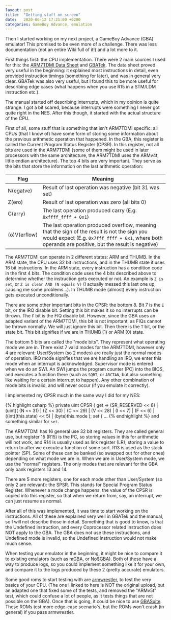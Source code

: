 ```yaml
---
layout: post
title:  "Getting stuff on screen"
date:   2020-06-12 17:21:00 +0200
categories: GameBoy Advance, emulation
---
```


Then I started working on my next project, a GameBoy Advance (GBA) emulator! This promised to be even more of a challenge. There was less documentation (not an entire Wiki full of it!) and a lot more to it.

First things first: the CPU implementation. There were 2 main sources I used for this: the [ARM7TDMI Data Sheet](../Docs/ARM7TDMI.pdf) and [GBATek](https://problemkaputt.de/gbatek.htm). The data sheet proved very useful in the beginning: it explained most instructions in detail, even provided instruction timings (something for later), and was in general very clear. GBATek was also very useful, but I found this to be more useful for describing edge cases (what happens when you use R15 in a STM/LDM instruction etc.).

The manual started off describing interrupts, which in my opinion is quite strange. I got a bit scared, because interrupts were something I never got quite right in the NES. After this though, it started with the actual structure of the CPU.

First of all, some stuff that is something that isn't ARM7TDMI specific: all CPUs (that I know of) have some form of storing some information about the previous arithmetic operation that happened. In the GBA, this register is called the Current Program Status Register (CPSR). In this register, not all bits are used in the ARM7TDMI (some of them might be used in later processors with the same architecture, the ARM7TDMI uses the ARMv4t, little endian architecture). The top 4 bits are very important. They serve as the bits that store the information on the last arithmetic operation:

| Flag | Meaning |
|------|---------|
| N(egatve)    | Result of last operation was negative (bit 31 was set) |
| Z(ero)       | Result of last operation was zero (all bits 0) |
| C(arry)      | The last operation produced carry (E.g. `0xffff_ffff + 0x1`) |
| (o)V(erflow) | The last operation produced overflow, meaning that the sign of the result is not the sign you would expect (E.g. `0x7fff_ffff + 0x1`, where both operands are positive, but the result is negative)

The ARM7TDMI can operate in 2 different states: ARM and THUMB. In the ARM state, the CPU uses 32 bit instructions, and in the THUMB state it uses 16 bit instructions. In the ARM state, every instruction has a condition code in the first 4 bits. The condition code uses the 4 bits described above to determine whether the instruction gets executed or not. An example is `Z is set`, or `Z is clear AND (N equals V)` (I actually messed this last one up, causing me some problems...). In THUMB mode (almost) every instruction gets executed unconditionally.

There are some other important bits in the CPSR: the bottom 8. Bit 7 is the `I` bit, or the IRQ disable bit. Setting this bit makes it so no interrupts can be thrown. The `F` bit is the FIQ disable bit. However, since the GBA uses an adapted variant of the ARM7TDMI, this bit is not important, as FIQs cannot be thrown normally. We will just ignore this bit. Then there is the `T` bit, or the state bit. This bit signifies if we are in THUMB (1) or ARM (0) state.

The bottom 5 bits are called the "mode bits". They represent what operating mode we are in. There exist 7 valid modes for the ARM7TDMI, however only 4 are relevant: User/System (so 2 modes) are really just the normal modes of operation. IRQ mode signifies that we are handling an IRQ, we enter this mode when an interrupt is acknowledged. Supervisor mode is entered when we do an SWI. An SWI jumps the program counter (PC) into the BIOS, and executes a function there (such as `SQRT`, or `ARCTAN`, but also something like waiting for a certain interrupt to happen). Any other combination of mode bits is invalid, and will never occur (if you emulate it correctly).

I implemented my CPSR much in the same way I did for my NES:

{% highlight csharp %}
private uint CPSR
        {
            get => (SR_RESERVED << 8) | (uint)(
                    (N << 31) |
                    (Z << 30) |
                    (C << 29) |
                    (V << 28) |
                    (I << 7) |
                    (F << 6) |
                    ((int)(this.state) << 5) |
                    (byte)this.mode
                    );
            set
            {
              ...
{% endhighlight %}
and something similar for `set`.

The ARM7TDMI has 16 general use 32 bit registers. They are called general use, but register 15 (R15) is the PC, so storing values in this for arithmetic will not work, and R14 is usually used as link register (LR), storing a value to return to after we execute a function of some sort. R13 is used as the stack pointer (SP). Some of these can be banked (so swapped out for other ones) depending on what mode we are in. When we are in User/System mode, we use the "normal" registers. The only modes that are relevant for the GBA only bank registers 13 and 14.

There are 5 more registers, one for each mode other than User/System (so only 2 are relevant): the SPSR. This stands for Special Program Status Register. Whenever a mode change happens, the value of the CPSR is copied into this register, so that when we return from, say, an interrupt, we can just resume as normal.

After all of this was implemented, it was time to start working on the instructions. All of these are explained very well in GBATek and the manual, so I will not describe those in detail. Something that is good to know, is that the Undefined instruction, and every Coprocessor related instruction does NOT apply to the GBA. The GBA does not use these instructions, and Undefined mode is invalid, so the Undefined instruction would not make much sense.

When testing your emulator in the beginning, it might be nice to compare it to existing emulators (such as [mGBA](https://mgba.io/), or [No$GBA](https://www.nogba.com/)). Both of these have a way to produce logs, so you could implement something like it for your own, and compare it to the logs produced by these 2 (pretty accurate) emulators.

Some good roms to start testing with are [armwrestler](https://github.com/destoer/armwrestler-gba-fixed), to test the very basics of your CPU. (The one I linked to here is NOT the original upload, but an adapted one that fixed some of the tests, and removed the "ARMv5t" test, which could confuse a lot of people, as it tests things that are not possible on the GBA). Once that is going, it could be nice to use [GBASuite](https://github.com/jsmolka/gba-suite). These ROMs test more edge-case scenario's, but the ROMs won't crash (in general) if you pass armwrestler.
